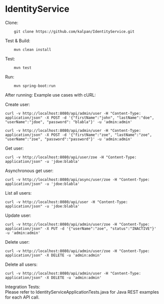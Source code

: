 # IdentityService

Clone:
```
	git clone https://github.com/kalpan/IdentityService.git
```

Test & Build:
```
	mvn clean install
```
	
Test:
```
	mvn test
```
	
Run:
```
	mvn spring-boot:run
```

After running:
	Example use cases with cURL:
  
  Create user:
  ```
  curl -v http://localhost:8080/api/admin/user -H "Content-Type: application/json" -X POST -d '{"firstName":"john", "lastName":"doe", "userName":"jdoe", "password": "blabla"}' -u 'admin:admin'
  
  curl -v http://localhost:8080/api/admin/user -H "Content-Type: application/json" -X POST -d '{"firstName":"zoe", "lastName":"zoe", "userName":"zoe", "password":"password"}' -u 'admin:admin'
  ```
  
  Get user:
  ```
  curl -v http://localhost:8080/api/user/zoe -H "Content-Type: application/json" -u 'jdoe:blabla'
  ```
  
  Asynchronous get user:
  ```
  curl -v http://localhost:8080/api/async/user/zoe -H "Content-Type: application/json" -u 'jdoe:blabla'
  ```
  
  List all users:
  ```
  curl -v http://localhost:8080/api/user -H "Content-Type: application/json" -u 'jdoe:blabla'
  ```
  
  Update user:
  ```
  curl -v http://localhost:8080/api/admin/user/zoe -H "Content-Type: application/json" -X PUT -d '{"userName":"zoe", "status":"INACTIVE"}' -u 'admin:admin'
  ```
  
  Delete user:
  ```
  curl -v http://localhost:8080/api/admin/user/zoe -H "Content-Type: application/json" -X DELETE -u 'admin:admin'
  ```
  
  Delete all users:
  ```
  curl -v http://localhost:8080/api/admin/user -H "Content-Type: application/json" -X DELETE -u 'admin:admin'
  ```
  
  
Integration Tests:  
  Please refer to IdentityServiceApplicationTests.java for Java REST examples for each API call.